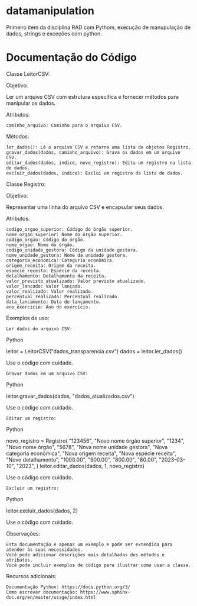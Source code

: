# datamanipulation
Primeiro item da disciplina RAD com Pythom, execução de manupulação de dados, strings e exceções com python. 

# Documentação do Código

Classe LeitorCSV:

Objetivo:

Ler um arquivo CSV com estrutura específica e fornecer métodos para manipular os dados.

Atributos:

    caminho_arquivo: Caminho para o arquivo CSV.

Métodos:

    ler_dados(): Lê o arquivo CSV e retorna uma lista de objetos Registro.
    gravar_dados(dados, caminho_arquivo): Grava os dados em um arquivo CSV.
    editar_dados(dados, indice, novo_registro): Edita um registro na lista de dados.
    excluir_dados(dados, indice): Exclui um registro da lista de dados.

Classe Registro:

Objetivo:

Representar uma linha do arquivo CSV e encapsular seus dados.

Atributos:

    codigo_orgao_superior: Código do órgão superior.
    nome_orgao_superior: Nome do órgão superior.
    codigo_orgao: Código do órgão.
    nome_orgao: Nome do órgão.
    codigo_unidade_gestora: Código da unidade gestora.
    nome_unidade_gestora: Nome da unidade gestora.
    categoria_economica: Categoria econômica.
    origem_receita: Origem da receita.
    especie_receita: Espécie da receita.
    detalhamento: Detalhamento da receita.
    valor_previsto_atualizado: Valor previsto atualizado.
    valor_lancado: Valor lançado.
    valor_realizado: Valor realizado.
    percentual_realizado: Percentual realizado.
    data_lancamento: Data de lançamento.
    ano_exercicio: Ano do exercício.

Exemplos de uso:

    Ler dados do arquivo CSV:

Python

leitor = LeitorCSV("dados_transparencia.csv")
dados = leitor.ler_dados()

Use o código com cuidado.

    Gravar dados em um arquivo CSV:

Python

leitor.gravar_dados(dados, "dados_atualizados.csv")

Use o código com cuidado.

    Editar um registro:

Python

novo_registro = Registro(
    "123456",
    "Novo nome órgão superior",
    "1234",
    "Novo nome órgão",
    "5678",
    "Nova nome unidade gestora",
    "Nova categoria econômica",
    "Nova origem receita",
    "Nova espécie receita",
    "Novo detalhamento",
    "1000.00",
    "900.00",
    "800.00",
    "80.00",
    "2023-03-10",
    "2023",
)
leitor.editar_dados(dados, 1, novo_registro)

Use o código com cuidado.

    Excluir um registro:

Python

leitor.excluir_dados(dados, 2)

Use o código com cuidado.

Observações:

    Esta documentação é apenas um exemplo e pode ser extendida para atender às suas necessidades.
    Você pode adicionar descrições mais detalhadas dos métodos e atributos.
    Você pode incluir exemplos de código para ilustrar como usar a classe.

Recursos adicionais:

    Documentação Python: https://docs.python.org/3/
    Como escrever documentação: https://www.sphinx-doc.org/en/master/usage/index.html
